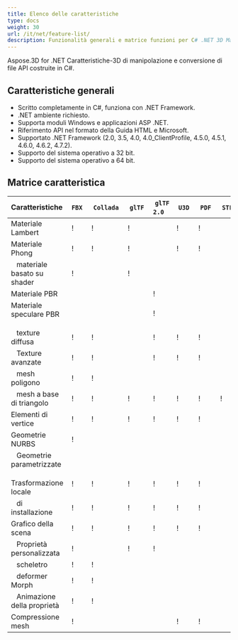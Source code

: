 ```yaml
---
title: Elenco delle caratteristiche
type: docs
weight: 30
url: /it/net/feature-list/
description: Funzionalità generali e matrice funzioni per C# .NET 3D Manipolazione file e conversione API.
---
```

Aspose.3D for .NET Caratteristiche-3D di manipolazione e conversione di file API costruite in C#.

##  **Caratteristiche generali**
- Scritto completamente in C#, funziona con .NET Framework.
- .NET ambiente richiesto.
- Supporta moduli Windows e applicazioni ASP .NET.
- Riferimento API nel formato della Guida HTML e Microsoft.
- Supportato .NET Framework (2.0, 3.5, 4.0, 4.0_ClientProfile, 4.5.0, 4.5.1, 4.6.0, 4.6.2, 4.7.2).
- Supporto del sistema operativo a 32 bit.
- Supporto del sistema operativo a 64 bit.
##  **Matrice caratteristica**

|**Caratteristiche** |`FBX` | `Collada` | `glTF` | `glTF 2.0` | `U3D` | `PDF` | `STL` | `OBJ` | `PLY` | `3DS` | `ASE` | `X` | `3MF` | `RVM` | `Draco` |
| :- | :- | :- | :- | :- | :- | :- | :- | :- | :- | :- | :- | :- | :- | :- | :- |
|Materiale Lambert ` `|! [](accept.png) |! [](accept.png) |! [](accept.png) | |! [](accept.png) |! [](accept.png) | |! [](accept.png) | |! [](accept.png) |! [](accept.png) |! [](accept.png) | | | |
|Materiale Phong ` `|! [](accept.png) |! [](accept.png) |! [](accept.png) | |! [](accept.png) |! [](accept.png) | |! [](accept.png) | | |! [](accept.png) |! [](accept.png) | | | |
|` ` materiale basato su shader|! [](accept.png) | |! [](accept.png) | | | | | | | | | | | | |
|Materiale PBR ` `| | | |! [](accept.png) | | | | | | | | | | | |
|Materiale speculare PBR ` `| | | |! [](accept.png) | | | | | | | | | | | |
|` ` texture diffusa|! [](accept.png) |! [](accept.png) | |! [](accept.png) |! [](accept.png) |! [](accept.png) | |! [](accept.png) | |! [](accept.png) |! [](accept.png) |! [](accept.png) |! [](accept.png) | | |
|` ` Texture avanzate|! [](accept.png) |! [](accept.png) | |! [](accept.png) |! [](accept.png) |! [](accept.png) | |! [](accept.png) | | | | | | | |
|` ` mesh poligono|! [](accept.png) |! [](accept.png) | | | | | |! [](accept.png) | | | | | |! [](accept.png) | |
|` ` mesh a base di triangolo|! [](accept.png) |! [](accept.png) |! [](accept.png) |! [](accept.png) |! [](accept.png) |! [](accept.png) |! [](accept.png) |! [](accept.png) |! [](accept.png) |! [](accept.png) |! [](accept.png) |! [](accept.png) |! [](accept.png) |! [](accept.png) |! [](accept.png) |
|Elementi di vertice ` `|! [](accept.png) |! [](accept.png) |! [](accept.png) |! [](accept.png) |! [](accept.png) |! [](accept.png) | |! [](accept.png) |! [](accept.png) |! [](accept.png) |! [](accept.png) |! [](accept.png) | | |! [](accept.png) |
|Geometrie NURBS ` `|! [](accept.png) | | | | | | | | | | | | | | |
|` ` Geometrie parametrizzate| | | | | | | | | | | | | |! [](accept.png) | |
|` ` Trasformazione locale|! [](accept.png) |! [](accept.png) |! [](accept.png) |! [](accept.png) |! [](accept.png) |! [](accept.png) | | | |! [](accept.png) |! [](accept.png) |! [](accept.png) | |! [](accept.png) | |
|` ` di installazione|! [](accept.png) |! [](accept.png) |! [](accept.png) |! [](accept.png) |! [](accept.png) |! [](accept.png) | | | | | | | | | |
|Grafico della scena ` `|! [](accept.png) |! [](accept.png) |! [](accept.png) |! [](accept.png) |! [](accept.png) |! [](accept.png) | | | |! [](accept.png) | |! [](accept.png) | |! [](accept.png) | |
|` ` Proprietà personalizzata|! [](accept.png) | |! [](accept.png) |! [](accept.png) | | | | | | | | | | | |
|` ` scheletro|! [](accept.png) |! [](accept.png) | | | | | | | | | | | | | |
|` ` deformer Morph|! [](accept.png) |! [](accept.png) | | | | | | | | | | | | | |
|` ` Animazione della proprietà|! [](accept.png) |! [](accept.png) | | | | | | | | | | | | | |
|Compressione mesh ` `|! [](accept.png) | | | |! [](accept.png) |! [](accept.png) | | | | | | |! [](accept.png) | |! [](accept.png) |

